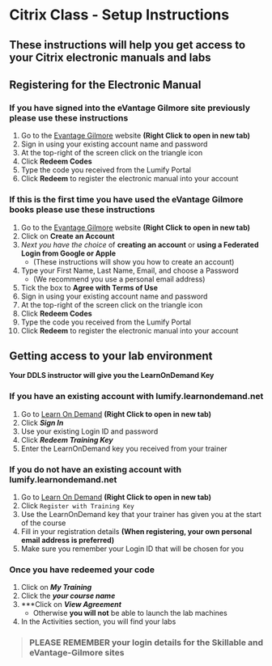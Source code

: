 # Citrix Class - Setup Instructions

## These instructions will help you get access to your Citrix electronic manuals and labs

## Registering for the Electronic Manual
### If you have signed into the eVantage Gilmore site previously please use these instructions
1. Go to the [Evantage Gilmore](https://evantage.gilmoreglobal.com/) website **(Right Click to open in new tab)**
2. Sign in using your existing account name and password
3. At the top-right of the screen click on the triangle icon
4. Click **Redeem Codes**
5. Type the code you received from the Lumify Portal
6. Click **Redeem** to register the electronic manual into your account

### If this is the first time you have used the eVantage Gilmore books please use these instructions
1. Go to the [Evantage Gilmore](https://evantage.gilmoreglobal.com/) website **(Right Click to open in new tab)**
1. Click on **Create an Account**
1. *Next you have the choice* of **creating an account** or **using a Federated Login from Google or Apple**
    - (These instructions will show you how to create an account)
1. Type your First Name, Last Name, Email, and choose a Password
    - (We recommend you use a personal email address)
1. Tick the box to **Agree with Terms of Use**
1. Sign in using your existing account name and password
1. At the top-right of the screen click on the triangle icon
1. Click **Redeem Codes**
1. Type the code you received from the Lumify Portal
1. Click **Redeem** to register the electronic manual into your account


## Getting access to your lab environment

**Your DDLS instructor will give you the LearnOnDemand Key**

### If you have an existing account with lumify.learnondemand.net
  1. Go to [Learn On Demand](https://lumify.learnondemand.net) **(Right Click to open in new tab)**
  1. Click ***Sign In***
  1. Use your existing Login ID and password
  1. Click ***Redeem Training Key***
  1. Enter the LearnOnDemand key you received from your trainer
    
### If you do not have an existing account with lumify.learnondemand.net
  1. Go to [Learn On Demand](https://lumify.learnondemand.net) **(Right Click to open in new tab)**
  1. Click `Register with Training Key`  
  1. Use the LearnOnDemand key that your trainer has given you at the start of the course
  1. Fill in your registration details **(When registering, your own personal email address is preferred)**
  1. Make sure you remember your Login ID that will be chosen for you
    
### Once you have redeemed your code
  1. Click on ***My Training***
  1. Click the ***your course name***
  1. ***Click on ***View Agreement*** 
      - Otherwise **you will not** be able to launch the lab machines
  1. In the Activities section, you will find your labs

> ### **PLEASE REMEMBER your login details for the Skillable and eVantage-Gilmore sites** ###
